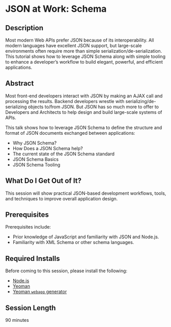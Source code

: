 JSON at Work: Schema
====================

## Description
Most modern Web APIs prefer JSON because of its interoperability. All modern languages have excellent JSON support, but large-scale environments often require more than simple serialization/de-serialization. This tutorial shows how to leverage JSON Schema along with simple tooling to enhance a developer’s workflow to build elegant, powerful, and efficient applications.

## Abstract
Most front-end developers interact with JSON by making an AJAX call and processing the results. Backend developers wrestle with serializing/de-serializing objects to/from JSON. But JSON has so much more to offer to Developers and Architects to help design and build large-scale systems of APIs.

This talk shows how to leverage JSON Schema to define the structure and format of JSON documents exchanged between applications:
* Why JSON Schema?
* How Does a JSON Schema help?
* The current state of the JSON Schema standard
* JSON Schema Basics
* JSON Schema Tooling

## What Do I Get Out of It?
This session will show practical JSON-based development workflows, tools, and techniques to improve overall application design.

## Prerequisites
Prerequisites include:
* Prior knowledge of JavaScript and familiarity with JSON and Node.js.
* Familiarity with XML Schema or other schema languages.

## Required Installs
Before coming to this session, please install the following:
* [Node.js](https://github.com/tmarrs/json-at-work/blob/master/appendix-a/Appendix-A-README.md#installing-nodejs)
* [Yeoman](https://github.com/tmarrs/json-at-work/blob/master/appendix-a/Appendix-A-README.md#installing-yeoman)
* [Yeoman `webapp` generator](https://github.com/tmarrs/json-at-work/blob/master/appendix-a/Appendix-A-README.md#installing-the-webapp-yeoman-generator)

## Session Length
90 minutes
